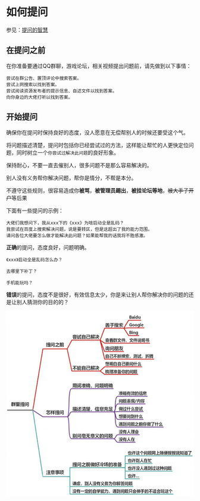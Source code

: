 # 如何提问

参见：[提问的智慧](https://github.com/ryanhanwu/How-To-Ask-Questions-The-Smart-Way/blob/main/README-zh_CN.md)


## 在提问之前

在你准备要通过QQ群聊，游戏论坛，相关视频提出问题前，请先做到以下事情：

    尝试在群公告、置顶评论中搜索答案。
    尝试上网搜索以找到答案。
    尝试阅读资源发布者的提示信息、自述文件以找到答案。
    向你身边的大佬打听以找到答案。


## 开始提问

确保你在提问时保持良好的态度，没人愿意在无偿帮别人的时候还要受这个气。

将问题描述清楚，提问时包括你已经尝试过的方法，这样能让帮忙的人更快定位问题，同时树立一个`你尝试过解决此问题`的良好形象。

保持耐心，不要一直去催别人，很多问题不是那么容易解决的。

别人没有义务帮你解决问题，帮你是情分，不帮是本分。

不遵守这些规则，很容易造成你**被骂**，**被管理员踢出**，**被挂论坛等地**，~~被大手子开户~~等后果

下面有一些提问的示例：

```
大佬们我想问下，我从xxx下的《xxx》为啥启动全是乱码？
我尝试在百度上搜索解决问题，说是要转区，但是这超出了我的能力范围。
请问各位大佬要怎么做才能解决此问题？如果能帮我的话我将不胜感激。
```
**正确**的提问，态度良好，问题明确。

```
《xxx》启动全是乱码怎么办？
```

```
去哪里下补丁？
```

```
手机能玩吗？
```
**错误**的提问，态度不是很好，有效信息太少，你是来让别人帮你解决你的问题的还是让别人猜测你的目的的？

![](/public/how-to-ask.jpg)